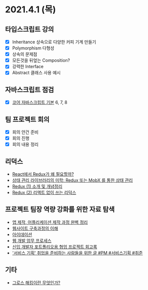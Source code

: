 # 2021.4.1 (목)

## 타입스크립트 강의

- [x] Inheritance 상속으로 다양한 커피 기계 만들기
- [x] Polymorphism 다형성
- [x] 상속의 문제점
- [x] 모든것을 뒤엎는 Composition?
- [x] 강력한 Interface
- [x] Abstract 클래스 사용 예시

## 자바스크립트 점검

- [x] [코어 자바스크립트 기본](https://ko.javascript.info/first-steps) 6, 7, 8

## 팀 프로젝트 회의

- [x] 회의 안건 준비
- [x] 회의 진행
- [x] 회의 내용 정리

## 리덕스

- [React에서 Redux가 왜 필요할까?](https://devlog-h.tistory.com/26)
- [상태 관리 라이브러리의 미학: Redux 또는 MobX 를 통한 상태 관리](https://velopert.com/3707)
- [Redux (1) 소개 및 개념정리](https://velog.io/@velopert/Redux-1-%EC%86%8C%EA%B0%9C-%EB%B0%8F-%EA%B0%9C%EB%85%90%EC%A0%95%EB%A6%AC-zxjlta8ywt)
- [Redux (2) 리액트 없이 쓰는 리덕스](https://velog.io/@velopert/Redux-2-%EB%A6%AC%EC%95%A1%ED%8A%B8-%EC%97%86%EC%9D%B4-%EC%93%B0%EB%8A%94-%EB%A6%AC%EB%8D%95%EC%8A%A4-cijltabbd7)

## 프로젝트 팀장 역량 강화를 위한 자료 탐색

- [앱 제작, 어플리케이션 제작 과정 완벽 정리](https://devcompass.co.kr/%EC%95%B1-%EC%A0%9C%EC%9E%91/)
- [웹사이트 구축과정의 이해](http://plandas.kr/ui-ux-design/uxui-5/)
- [아이데이션](https://crevate.com/article/6209-2/)
- [웹 개발 업무 프로세스](https://goddaehee.tistory.com/122)
- [신입 개발자 포트폴리오용 협업 프로젝트 회고록](https://imkh.dev/portfolio-project/)
- ['서비스 기획' 취업을 준비하는 사람들을 위한 글 #PM #서비스기획 #취준](https://todaygnimaerd.tistory.com/50)

## 기타

- [그로스 해킹이란 무엇인가?](https://brunch.co.kr/@josephvisioneer/40)
